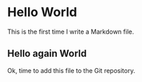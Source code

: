 # Hello World

This is the first time I write a Markdown file.

## Hello again World

Ok, time to add this file to the Git repository.